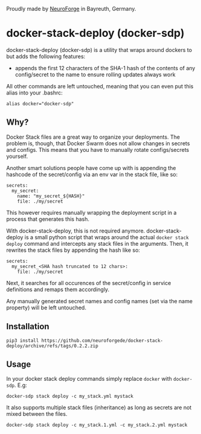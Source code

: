 Proudly made by [NeuroForge](https://neuroforge.de/) in Bayreuth, Germany.

docker-stack-deploy (docker-sdp)
================================

docker-stack-deploy (docker-sdp) is a utility that wraps around dockers to but adds the following features:

- appends the first 12 characters of the SHA-1 hash of the contents of any config/secret to the name to ensure rolling updates always work

All other commands are left untouched, meaning that you can even put this alias into your .bashrc:

```
alias docker="docker-sdp"
```

Why?
----

Docker Stack files are a great way to organize your deployments. The problem is, though, that Docker Swarm does not allow changes in secrets and configs.
This means that you have to manually rotate configs/secrets yourself.

Another smart solutions people have come up with is appending the hashcode of the secret/config via an env var in the stack file, like so:

```
secrets:
  my_secret:
    name: "my_secret_${HASH}"
    file: ./my/secret
```

This however requires manually wrapping the deployment script in a process that generates this hash.

With docker-stack-deploy, this is not required anymore. docker-stack-deploy is a small python script that wraps around the actual `docker stack deploy` command and intercepts any stack files in the arguments. Then, it rewrites the stack files by appending the hash like so:

```
secrets:
  my_secret_<SHA hash truncated to 12 chars>:
    file: ./my/secret
```

Next, it searches for all occurences of the secret/config in service definitions and remaps them accordingly.

Any manually generated secret names and config names (set via the name property) will be left untouched.

Installation
------------

```
pip3 install https://github.com/neuroforgede/docker-stack-deploy/archive/refs/tags/0.2.2.zip
```

Usage
-----

In your docker stack deploy commands simply replace `docker` with `docker-sdp`. E.g:

```
docker-sdp stack deploy -c my_stack.yml mystack
```

It also supports multiple stack files (inheritance) as long as secrets are not mixed between the files.

```
docker-sdp stack deploy -c my_stack.1.yml -c my_stack.2.yml mystack
```
